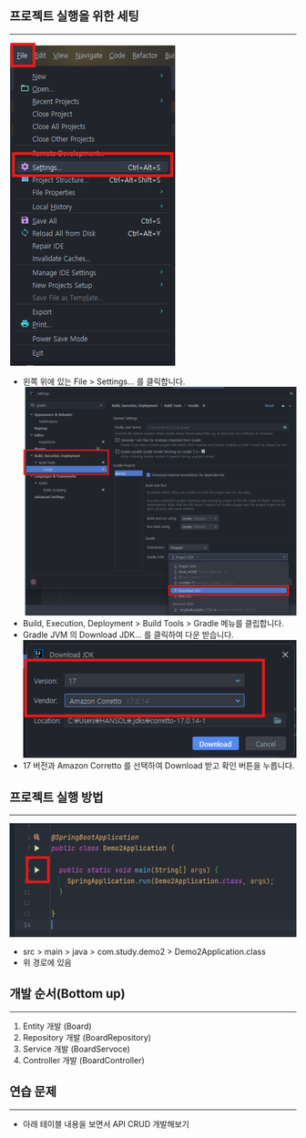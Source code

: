 ## 프로젝트 실행을 위한 세팅  
---  
![IMAGE](https://raw.githubusercontent.com/nogi-bot/resources/main/chatgptisgod/images/96c5118e-84e3-4fbf-b497-de7312a8af11-image.png)  
* 왼쪽 위에 있는 File > Settings… 를 클릭합니다.   
![IMAGE](https://raw.githubusercontent.com/nogi-bot/resources/main/chatgptisgod/images/9e42b69f-a9b5-4114-97cc-aee0852ae3c2-image.png)  
* Build, Execution, Deployment > Build Tools > Gradle 메뉴를 클립합니다.  
* Gradle JVM 의 Download JDK… 를 클릭하여 다운 받습니다.  
![IMAGE](https://raw.githubusercontent.com/nogi-bot/resources/main/chatgptisgod/images/52db650c-c4fc-4b1c-b1c5-d774a12e1134-image.png)  
* 17 버전과 Amazon Corretto 를 선택하여 Download 받고 확인 버튼을 누릅니다.  
## 프로젝트 실행 방법  
---  
![IMAGE](https://raw.githubusercontent.com/nogi-bot/resources/main/chatgptisgod/images/3f378d99-f0ac-4c0d-b4a3-057f03e2340f-image.png)  
* src > main > java > com.study.demo2 > Demo2Application.class  
* 위 경로에 있음  
## 개발 순서(Bottom up)  
---  
1. Entity 개발 (Board)  
1. Repository 개발 (BoardRepository)  
1. Service 개발 (BoardServoce)  
1. Controller 개발 (BoardController)  
## 연습 문제  
---  
* 아래 테이블 내용을 보면서 API CRUD 개발해보기  
  
